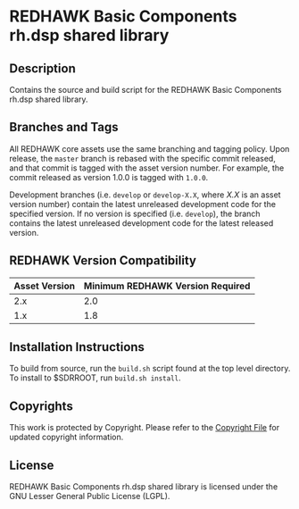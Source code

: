 # REDHAWK Basic Components rh.dsp shared library
 
## Description

Contains the source and build script for the REDHAWK Basic Components rh.dsp
shared library.

## Branches and Tags

All REDHAWK core assets use the same branching and tagging policy. Upon release,
the `master` branch is rebased with the specific commit released, and that
commit is tagged with the asset version number. For example, the commit released
as version 1.0.0 is tagged with `1.0.0`.

Development branches (i.e. `develop` or `develop-X.X`, where *X.X* is an asset
version number) contain the latest unreleased development code for the specified
version. If no version is specified (i.e. `develop`), the branch contains the
latest unreleased development code for the latest released version.

## REDHAWK Version Compatibility

| Asset Version | Minimum REDHAWK Version Required |
| ------------- | -------------------------------- |
| 2.x           | 2.0                              |
| 1.x           | 1.8                              |
 
## Installation Instructions

To build from source, run the `build.sh` script found at the top level
directory. To install to $SDRROOT, run `build.sh install`.
 
## Copyrights

This work is protected by Copyright. Please refer to the
[Copyright File](COPYRIGHT) for updated copyright information.

## License

REDHAWK Basic Components rh.dsp shared library is licensed under the GNU Lesser
General Public License (LGPL).


